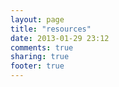 ```yaml
---
layout: page
title: "resources"
date: 2013-01-29 23:12
comments: true
sharing: true
footer: true
---
```

